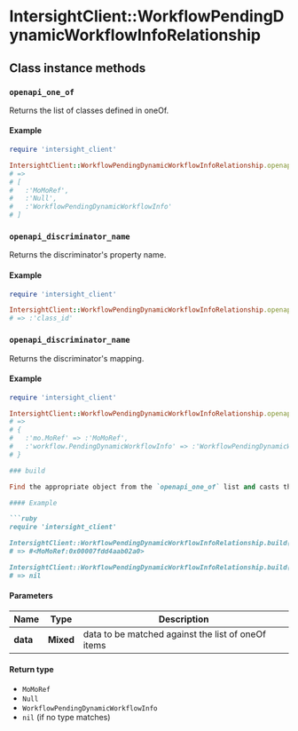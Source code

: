 # IntersightClient::WorkflowPendingDynamicWorkflowInfoRelationship

## Class instance methods

### `openapi_one_of`

Returns the list of classes defined in oneOf.

#### Example

```ruby
require 'intersight_client'

IntersightClient::WorkflowPendingDynamicWorkflowInfoRelationship.openapi_one_of
# =>
# [
#   :'MoMoRef',
#   :'Null',
#   :'WorkflowPendingDynamicWorkflowInfo'
# ]
```

### `openapi_discriminator_name`

Returns the discriminator's property name.

#### Example

```ruby
require 'intersight_client'

IntersightClient::WorkflowPendingDynamicWorkflowInfoRelationship.openapi_discriminator_name
# => :'class_id'
```

### `openapi_discriminator_name`

Returns the discriminator's mapping.

#### Example

```ruby
require 'intersight_client'

IntersightClient::WorkflowPendingDynamicWorkflowInfoRelationship.openapi_discriminator_mapping
# =>
# {
#   :'mo.MoRef' => :'MoMoRef',
#   :'workflow.PendingDynamicWorkflowInfo' => :'WorkflowPendingDynamicWorkflowInfo'
# }

### build

Find the appropriate object from the `openapi_one_of` list and casts the data into it.

#### Example

```ruby
require 'intersight_client'

IntersightClient::WorkflowPendingDynamicWorkflowInfoRelationship.build(data)
# => #<MoMoRef:0x00007fdd4aab02a0>

IntersightClient::WorkflowPendingDynamicWorkflowInfoRelationship.build(data_that_doesnt_match)
# => nil
```

#### Parameters

| Name | Type | Description |
| ---- | ---- | ----------- |
| **data** | **Mixed** | data to be matched against the list of oneOf items |

#### Return type

- `MoMoRef`
- `Null`
- `WorkflowPendingDynamicWorkflowInfo`
- `nil` (if no type matches)

